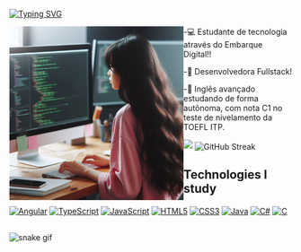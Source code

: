 

[![Typing SVG](https://readme-typing-svg.demolab.com?font=Fira+Code&size=26&pause=1000&color=FF8997&random=false&width=580&height=40&lines=%3Ch1%3E+Oie%2C+Eu+sou+J%C3%A9ssica+Neves+%3C%2Fh1%3E)](https://git.io/typing-svg)

<div>
<img align="left" alt="gif" height="310" width="310" src="img/img-ia.jpeg">

-💻 Estudante de tecnologia através do Embarque Digital!!

-📱 Desenvolvedora Fullstack!

-📌 Inglês avançado estudando de forma autônoma, com nota C1 no teste de nivelamento da TOEFL ITP.
</div>


<img height="170em" src="https://github-readme-stats.vercel.app/api/top-langs/?username=jessicamdsn&layout=compact&theme=dark"/>
<img height="170em" align="center" src="https://streak-stats.demolab.com?user=jessicamdsn&theme=dark" alt="GitHub Streak" />

## Technologies I study
<div style="display: inline_block">
    <a href="#"><img align="center" alt="Angular" src="https://img.shields.io/badge/Angular-DD0031?style=for-the-badge&logo=angular&logoColor=white"/></a>
    <a href="#"><img align="center" alt="TypeScript" src="https://img.shields.io/badge/TypeScript-007ACC?style=for-the-badge&logo=typescript&logoColor=white"/></a>
     <a href="#"><img align="center" alt="JavaScript" src="https://img.shields.io/badge/JavaScript-323330?style=for-the-badge&logo=javascript&logoColor=F7DF1E"/></a>
    <a href="#"><img align="center" alt="HTML5" src="https://img.shields.io/badge/HTML5-E34F26?style=for-the-badge&logo=html5&logoColor=white"/></a>
    <a href="#"><img align="center" alt="CSS3" src="https://img.shields.io/badge/CSS3-1572B6?style=for-the-badge&logo=css3&logoColor=white"/></a>
    <a href="#"><img align="center" alt="Java" src="https://img.shields.io/badge/java-%23ED8B00.svg?style=for-the-badge&logo=openjdk&logoColor=white"/></a>
    <a href="#"><img align="center" alt="C#" src="https://img.shields.io/badge/C%23-239120?style=for-the-badge&logo=c-sharp&logoColor=white"/></a>
    <a href="#"><img align="center" alt="C" src="https://img.shields.io/badge/c-%2300599C.svg?style=for-the-badge&logo=c&logoColor=white"/></a>
</div>

## 

![snake gif](https://github.com/jessicamdsn/jessicamdsn/blob/output/github-user-contribution.svg)

 
 


 

  

